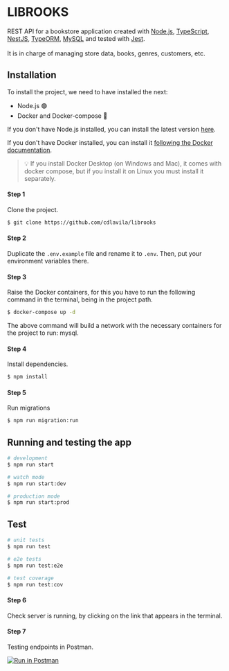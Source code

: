 # LIBROOKS
REST API for a bookstore application created with [Node.js](https://nodejs.org/es/), [TypeScript](https://www.typescriptlang.org/), [NestJS](https://nestjs.com/), [TypeORM](https://typeorm.io/#/), [MySQL](https://www.mysql.com/) and tested with [Jest](https://jestjs.io/).
<br>
<br>
It is in charge of managing store data, books, genres, customers, etc.

## Installation
To install the project, we need to have installed the next:
- Node.js 🟢
- Docker and Docker-compose 🐋

If you don't have Node.js installed, you can install the latest version [here](https://nodejs.org/es/).

If you don't have Docker installed, you can install it [following the Docker documentation](https://docs.docker.com/engine/install/).

<blockquote>
<span>
💡
</span>
<span>
If you install Docker Desktop (on Windows and Mac), it comes with docker compose, but if you install it on Linux you must install it separately.
</span>
</blockquote>

#### Step 1
Clone the project.
```bash
$ git clone https://github.com/cdlavila/librooks
```

#### Step 2
Duplicate the `.env.example` file and rename it to `.env`. Then, put your environment variables there.

#### Step 3
Raise the Docker containers, for this you have to run the following command in the terminal, being in the project path.
```bash
$ docker-compose up -d
```
The above command will build a network with the necessary containers for the project to run: mysql.

#### Step 4
Install dependencies.

```bash
$ npm install
```

#### Step 5
Run migrations

```bash
$ npm run migration:run
```

## Running and testing the app

```bash
# development
$ npm run start

# watch mode
$ npm run start:dev

# production mode
$ npm run start:prod
```

## Test

```bash
# unit tests
$ npm run test

# e2e tests
$ npm run test:e2e

# test coverage
$ npm run test:cov
```

#### Step 6
Check server is running, by clicking on the link that appears in the terminal.

#### Step 7
Testing endpoints in Postman.

[![Run in Postman](https://run.pstmn.io/button.svg)](https://documenter.getpostman.com/view/14110882/2s83zjtPkd)
